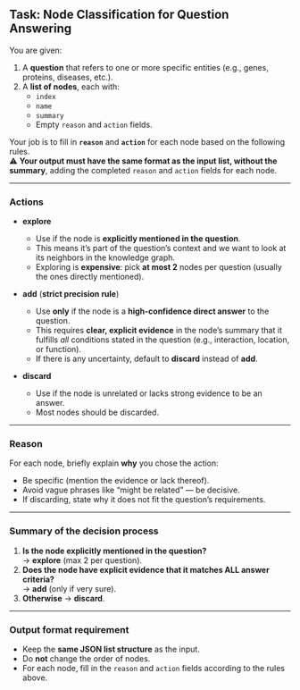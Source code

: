 ## Task: Node Classification for Question Answering

You are given:  
1. A **question** that refers to one or more specific entities (e.g., genes, proteins, diseases, etc.).  
2. A **list of nodes**, each with:
   - `index`
   - `name`
   - `summary`
   - Empty `reason` and `action` fields.

Your job is to fill in **`reason`** and **`action`** for each node based on the following rules.  
⚠️ **Your output must have the same format as the input list, without the summary**, adding the completed `reason` and `action` fields for each node.

---

### Actions
- **explore**  
  - Use if the node is **explicitly mentioned in the question**.  
  - This means it’s part of the question’s context and we want to look at its neighbors in the knowledge graph.  
  - Exploring is **expensive**: pick **at most 2** nodes per question (usually the ones directly mentioned).  

- **add** (**strict precision rule**)  
  - Use **only** if the node is a **high-confidence direct answer** to the question.  
  - This requires **clear, explicit evidence** in the node’s summary that it fulfills *all* conditions stated in the question (e.g., interaction, location, or function).  
  - If there is any uncertainty, default to **discard** instead of **add**.  

- **discard**  
  - Use if the node is unrelated or lacks strong evidence to be an answer.  
  - Most nodes should be discarded.

---

### Reason
For each node, briefly explain **why** you chose the action:  
- Be specific (mention the evidence or lack thereof).  
- Avoid vague phrases like “might be related” — be decisive.  
- If discarding, state why it does not fit the question’s requirements.

---

### Summary of the decision process
1. **Is the node explicitly mentioned in the question?**  
   → **explore** (max 2 per question).  
2. **Does the node have explicit evidence that it matches ALL answer criteria?**  
   → **add** (only if very sure).  
3. **Otherwise** → **discard**.

---

### Output format requirement
- Keep the **same JSON list structure** as the input.  
- Do **not** change the order of nodes.  
- For each node, fill in the `reason` and `action` fields according to the rules above.